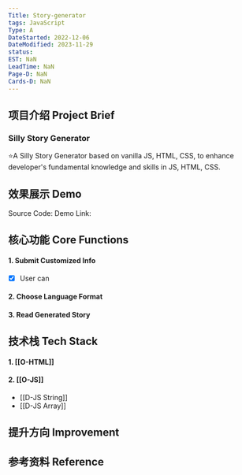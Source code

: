 ```yaml
---
Title: Story-generator
tags: JavaScript
Type: A
DateStarted: 2022-12-06
DateModified: 2023-11-29
status: 
EST: NaN
LeadTime: NaN
Page-D: NaN
Cards-D: NaN
---
```


## 项目介绍 Project Brief

### Silly Story Generator

⭐A Silly Story Generator based on vanilla JS, HTML, CSS, to enhance developer's fundamental knowledge and skills in JS, HTML, CSS.

## 效果展示 Demo

Source Code:
Demo Link:

## 核心功能 Core Functions

#### 1. Submit Customized Info

- [x] User can

#### 2. Choose Language Format

#### 3. Read Generated Story

## 技术栈 Tech Stack

#### 1. [[O-HTML]]

#### 2. [[O-JS]]

- [[D-JS String]]
- [[D-JS Array]]

## 提升方向 Improvement

## 参考资料 Reference

>
